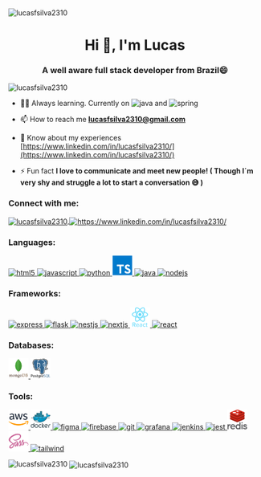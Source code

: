 <img align="center" src="https://user-images.githubusercontent.com/74038190/225813708-98b745f2-7d22-48cf-9150-083f1b00d6c9.gif" alt="lucasfsilva2310" height="350" width="2000" />
<h1 align="center">Hi 👋, I'm Lucas</h1>
<h3 align="center">A well aware  full stack developer from Brazil😄</h3>

<p align="left"> <img src="https://komarev.com/ghpvc/?username=lucasfsilva2310&label=Profile%20views&color=0e75b6&style=flat" alt="lucasfsilva2310" /> </p>

- 💬🌱 Always learning. Currently on  <img src="https://www.vectorlogo.zone/logos/java/java-horizontal.svg" alt="java" width="80" height="40"/> and  <img src="https://www.vectorlogo.zone/logos/springio/springio-ar21.svg" alt="spring" width="80" height="40"/>

- 📫 How to reach me **lucasfsilva2310@gmail.com**

- 📄 Know about my experiences [https://www.linkedin.com/in/lucasfsilva2310/](https://www.linkedin.com/in/lucasfsilva2310/)

- ⚡ Fun fact **I love to communicate and meet new people! ( Though I´m very shy and struggle a lot to start a conversation 😅 )**

<h3 align="left">Connect with me:</h3>
  <p align="left">
    <a href="https://dev.to/lucasfsilva2310" target="blank">
      <img align="center" src="https://raw.githubusercontent.com/rahuldkjain/github-profile-readme-generator/master/src/images/icons/Social/devto.svg" alt="lucasfsilva2310" height="35" width="40" />
    </a>
    <a href="https://linkedin.com/in/https://www.linkedin.com/in/lucasfsilva2310/" target="blank">
      <img align="center" src="https://user-images.githubusercontent.com/74038190/235294012-0a55e343-37ad-4b0f-924f-c8431d9d2483.gif" alt="https://www.linkedin.com/in/lucasfsilva2310/" height="50" width="50" />        </a>

</p>

  <h3 align="left">Languages:</h3>
    <p align="left">
        <a href="https://www.w3.org/html/" target="_blank" rel="noreferrer"> 
          <img src="https://w7.pngwing.com/pngs/201/90/png-transparent-logo-html-html5-thumbnail.png" alt="html5" width="40" height="40"/> 
        </a> 
        <a href="https://developer.mozilla.org/en-US/docs/Web/JavaScript" target="_blank" rel="noreferrer">
          <img src="https://user-images.githubusercontent.com/74038190/212257454-16e3712e-945a-4ca2-b238-408ad0bf87e6.gif" alt="javascript" width="40" height="40"/>
        </a>
        <a href="https://www.python.org" target="_blank" rel="noreferrer"> 
          <img src="https://user-images.githubusercontent.com/74038190/212257472-08e52665-c503-4bd9-aa20-f5a4dae769b5.gif" alt="python" width="40" height="40"/> 
        </a>
        <a href="https://www.typescriptlang.org/" target="_blank" rel="noreferrer"> 
          <img src="https://raw.githubusercontent.com/devicons/devicon/master/icons/typescript/typescript-original.svg" alt="typescript" width="40" height="40"/> 
        </a> 
        <a href="https://www.java.com/" target="_blank" rel="noreferrer"> 
          <img src="https://www.vectorlogo.zone/logos/java/java-horizontal.svg" alt="java" width="90" height="40"/> 
        </a>
        <a href="https://nodejs.org" target="_blank" rel="noreferrer"> 
          <img src="https://user-images.githubusercontent.com/74038190/212257460-738ff738-247f-4445-a718-cdd0ca76e2db.gif" alt="nodejs" width="40" height="40"/> 
        </a> 
    </p>
    <h3 align="left">Frameworks:</h3>
    <p align="left">
      <a href="https://expressjs.com" target="_blank" rel="noreferrer"> 
        <img src="https://ajeetchaulagain.com/static/7cb4af597964b0911fe71cb2f8148d64/87351/express-js.png" alt="express" width="40" height="40"/> 
      </a>
      <a href="https://flask.palletsprojects.com/" target="_blank" rel="noreferrer"> 
        <img src="https://static.javatpoint.com/tutorial/flask/images/flask-tutorial.png" alt="flask" width="40" height="40"/> 
      </a>
      <a href="https://nestjs.com/" target="_blank" rel="noreferrer"> 
        <img src="https://www.vectorlogo.zone/logos/nestjs/nestjs-ar21.svg" alt="nestjs" width="80" height="40"/> 
      </a> 
      <a href="https://nextjs.org/" target="_blank" rel="noreferrer"> 
        <img src="https://encrypted-tbn0.gstatic.com/images?q=tbn:ANd9GcS7gmv65nxUV9rPmaJRuu4GL77Czoqvh9Qv0g&s" alt="nextjs" width="40" height="40"/> 
      </a>
      <a href="https://reactjs.org/" target="_blank" rel="noreferrer"> 
        <img src="https://raw.githubusercontent.com/devicons/devicon/master/icons/react/react-original-wordmark.svg" alt="react" width="40" height="40"/> 
      </a>
      <a href="https://spring.io/" target="_blank" rel="noreferrer"> 
        <img src="https://www.vectorlogo.zone/logos/springio/springio-ar21.svg" alt="react" width="90" height="40"/> 
      </a>
    </p>
    <h3 align="left">Databases:</h3>
    <p align="left">
      <a href="https://www.mongodb.com/" target="_blank" rel="noreferrer"> 
        <img src="https://raw.githubusercontent.com/devicons/devicon/master/icons/mongodb/mongodb-original-wordmark.svg" alt="mongodb" width="40" height="40"/> 
      </a> 
      <a href="https://www.postgresql.org" target="_blank" rel="noreferrer"> 
        <img src="https://raw.githubusercontent.com/devicons/devicon/master/icons/postgresql/postgresql-original-wordmark.svg" alt="postgresql" width="40" height="40"/> 
      </a> 
    </p>

<h3 align="left">Tools:</h3>
<p align="left"> 
  
  <a href="https://aws.amazon.com" target="_blank" rel="noreferrer"> 
  <img src="https://raw.githubusercontent.com/devicons/devicon/master/icons/amazonwebservices/amazonwebservices-original-wordmark.svg" alt="aws" width="40" height="40"/>
  </a>
  
  <a href="https://www.docker.com/" target="_blank" rel="noreferrer">
  <img src="https://raw.githubusercontent.com/devicons/devicon/master/icons/docker/docker-original-wordmark.svg" alt="docker" width="40" height="40"/>
  </a>
  
  <a href="https://www.figma.com/" target="_blank" rel="noreferrer"> 
  <img src="https://www.vectorlogo.zone/logos/figma/figma-ar21.svg" alt="figma" width="90" height="40"/> 
  </a> 
  
  <a href="https://firebase.google.com/" target="_blank" rel="noreferrer"> 
  <img src="https://www.vectorlogo.zone/logos/firebase/firebase-ar21.svg" alt="firebase" width="90" height="40"/> 
  </a> 
  
  <a href="https://git-scm.com/" target="_blank" rel="noreferrer"> 
  <img src="https://www.vectorlogo.zone/logos/git-scm/git-scm-icon.svg" alt="git" width="40" height="40"/> 
  </a> 
  
  <a href="https://grafana.com" target="_blank" rel="noreferrer"> 
  <img src="https://www.vectorlogo.zone/logos/grafana/grafana-ar21.svg" alt="grafana" width="90" height="40"/> 
  </a> 
  
  <a href="https://www.jenkins.io" target="_blank" rel="noreferrer"> 
  <img src="https://www.vectorlogo.zone/logos/jenkins/jenkins-ar21.svg" alt="jenkins" width="90" height="40"/> 
  </a> 
  
  <a href="https://jestjs.io" target="_blank" rel="noreferrer"> 
  <img src="https://www.vectorlogo.zone/logos/jestjsio/jestjsio-ar21.svg" alt="jest" width="90" height="40"/> 
  </a> 
  
  <a href="https://redis.io" target="_blank" rel="noreferrer"> 
  <img src="https://raw.githubusercontent.com/devicons/devicon/master/icons/redis/redis-original-wordmark.svg" alt="redis" width="40" height="40"/> 
  </a> 
  
  <a href="https://sass-lang.com" target="_blank" rel="noreferrer"> 
  <img src="https://raw.githubusercontent.com/devicons/devicon/master/icons/sass/sass-original.svg" alt="sass" width="40" height="40"/> 
  </a> 
  
  <a href="https://tailwindcss.com/" target="_blank" rel="noreferrer"> 
  <img src="https://www.vectorlogo.zone/logos/tailwindcss/tailwindcss-ar21.svg" alt="tailwind" width="90" height="40"/> 
  </a> 
  
  </p>


<p><img align="left" src="https://github-readme-stats.vercel.app/api/top-langs?username=lucasfsilva2310&show_icons=true&locale=en&layout=compact" alt="lucasfsilva2310" /></p>

<p>&nbsp;<img align="center" src="https://github-readme-stats.vercel.app/api?username=lucasfsilva2310&show_icons=true&locale=en" alt="lucasfsilva2310" /></p>

<!-- Trophies <p align="left"> <a href="https://github.com/ryo-ma/github-profile-trophy"><img src="https://github-profile-trophy.vercel.app/?username=lucasfsilva2310" alt="lucasfsilva2310" /></a> </p>
